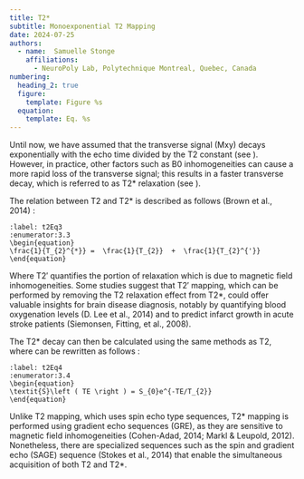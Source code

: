 ```yaml
---
title: T2*
subtitle: Monoexponential T2 Mapping
date: 2024-07-25
authors:
  - name:  Samuelle Stonge
    affiliations:
      - NeuroPoly Lab, Polytechnique Montreal, Quebec, Canada
numbering:
  heading_2: true
  figure:
    template: Figure %s
  equation:
    template: Eq. %s
---
```


Until now, we have assumed that the transverse signal (Mxy) decays exponentially with the echo time divided by the T2 constant (see [](#t2Eq3)). However, in practice, other factors such as B0 inhomogeneities can cause a more rapid loss of the transverse signal; this results in a faster transverse decay, which is referred to as T2* relaxation (see [](#t2Plot1)). 

The relation between T2 and T2*  is described as follows (Brown et al., 2014) : 

```{math}
:label: t2Eq3
:enumerator:3.3
\begin{equation}
\frac{1}{T_{2}^{*}} =  \frac{1}{T_{2}}  +  \frac{1}{T_{2}^{'}} 
\end{equation}
```

Where T2′ quantifies the portion of relaxation which is due to magnetic field inhomogeneities. Some studies suggest that T2′ mapping, which can be performed by removing the T2 relaxation effect from T2*, could offer valuable insights for brain disease diagnosis, notably by quantifying blood oxygenation levels (D. Lee et al., 2014) and to predict infarct growth in acute stroke patients (Siemonsen, Fitting, et al., 2008). 

The T2* decay can then be calculated using the same methods as T2, where [](#t2Eq3) can be rewritten as follows : 

```{math}
:label: t2Eq4
:enumerator:3.4
\begin{equation}
\textit{S}\left ( TE \right ) = S_{0}e^{-TE/T_{2}}
\end{equation}
```

Unlike T2 mapping, which uses spin echo type sequences, T2* mapping is performed using gradient echo sequences (GRE), as they are sensitive to magnetic field inhomogeneities (Cohen-Adad, 2014; Markl & Leupold, 2012). Nonetheless, there are specialized sequences such as the spin and gradient echo (SAGE) sequence (Stokes et al., 2014) that enable the simultaneous acquisition of both T2 and T2*.